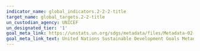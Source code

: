 ```yaml
---
indicator_name: global_indicators.2-2-2-title
target_name: global_targets.2-2-title
un_custodian_agency: UNICEF
un_designated_tier: '1'
goal_meta_link: https://unstats.un.org/sdgs/metadata/files/Metadata-02-02-02a.pdf
goal_meta_link_text: United Nations Sustainable Development Goals Metadata (pdf 232kB)
---
```

